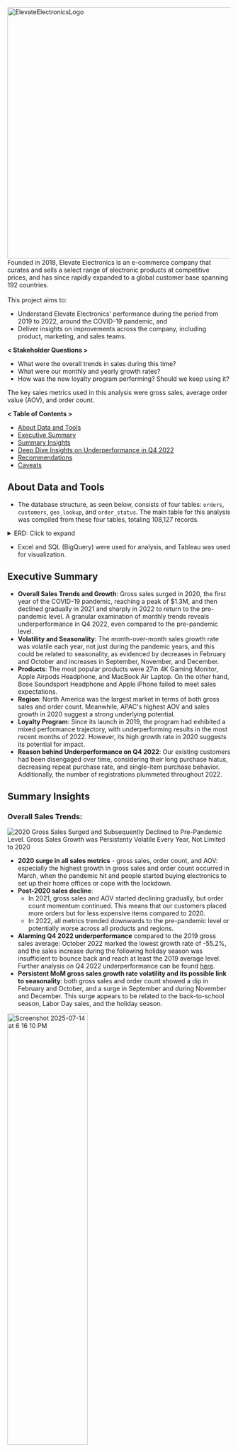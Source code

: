 <img width="2014" height="568" alt="ElevateElectronicsLogo" src="https://github.com/user-attachments/assets/6bd1e6b1-3669-4b34-bff3-8d8e14e57aef" alt="Company Logo"> 
Founded in 2018, Elevate Electronics is an e-commerce company that curates and sells a select range of electronic products at competitive prices, and has since rapidly expanded to a global customer base spanning 192 countries.<br />  
<br />
This project aims to:<br />  

  * Understand Elevate Electronics' performance during the period from 2019 to 2022, around the COVID-19 pandemic, and
  * Deliver insights on improvements across the company, including product, marketing, and sales teams.

**< Stakeholder Questions >**<br />

* What were the overall trends in sales during this time?<br />
* What were our monthly and yearly growth rates?<br />
* How was the new loyalty program performing? Should we keep using it?<br />

The key sales metrics used in this analysis were gross sales, average order value (AOV), and order count.<br /> 

**< Table of Contents >**  
* [About Data and Tools](https://github.com/jayoungs/PicoTech_Electronics_Pandemic_Sales_Analyasis/edit/main/README.md#about-data-and-tools)  
* [Executive Summary](https://github.com/jayoungs/PicoTech_Electronics_Pandemic_Sales_Analyasis/edit/main/README.md#executive-summary)  
* [Summary Insights](https://github.com/jayoungs/PicoTech_Electronics_Pandemic_Sales_Analyasis/edit/main/README.md#summary-insights)  
* [Deep Dive Insights on Underperformance in Q4 2022](https://github.com/jayoungs/PicoTech_Electronics_Pandemic_Sales_Analyasis/edit/main/README.md#deep-dive-insights-on-underperformance-in-q4-2022)  
* [Recommendations](https://github.com/jayoungs/PicoTech_Electronics_Pandemic_Sales_Analyasis/edit/main/README.md#recommendations-how-to-position-ourselves-unique-in-this-market)  
* [Caveats](https://github.com/jayoungs/PicoTech_Electronics_Pandemic_Sales_Analyasis/edit/main/README.md#caveats)  

## About Data and Tools

* The database structure, as seen below, consists of four tables: `orders`, `customers`, `geo_lookup`, and `order_status`. The main table for this analysis was compiled from these four tables, totaling 108,127 records.

<details>
<summary>ERD: Click to expand</summary> 
<img src="ERD.png" alt="Image" width="60%">
</details>
   
* Excel and SQL (BigQuery) were used for analysis, and Tableau was used for visualization.

## Executive Summary
* **Overall Sales Trends and Growth**: Gross sales surged in 2020, the first year of the COVID-19 pandemic, reaching a peak of $1.3M, and then declined gradually in 2021 and sharply in 2022 to return to the pre-pandemic level. A granular examination of monthly trends reveals underperformance in Q4 2022, even compared to the pre-pandemic level.
* **Volatility and Seasonality**: The month-over-month sales growth rate was volatile each year, not just during the pandemic years, and this could be related to seasonality, as evidenced by decreases in February and October and increases in September, November, and December.
* **Products**: The most popular products were 27in 4K Gaming Monitor, Apple Airpods Headphone, and MacBook Air Laptop. On the other hand, Bose Soundsport Headphone and Apple iPhone failed to meet sales expectations.
* **Region**: North America was the largest market in terms of both gross sales and order count. Meanwhile, APAC's highest AOV and sales growth in 2020 suggest a strong underlying potential.
* **Loyalty Program**: Since its launch in 2019, the program had exhibited a mixed performance trajectory, with underperforming results in the most recent months of 2022. However, its high growth rate in 2020 suggests its potential for impact. 
* **Reason behind Underperformance on Q4 2022**: Our existing customers had been disengaged over time, considering their long purchase hiatus, decreasing repeat purchase rate, and single-item purchase behavior. Additionally, the number of registrations plummeted throughout 2022.
  
## Summary Insights

### **Overall Sales Trends:**
<img align="middle" src="https://github.com/user-attachments/assets/a8c131fe-892c-40f1-8238-16ecfaf675ca" alt="2020 Gross Sales Surged and Subsequently Declined to Pre-Pandemic Level. Gross Sales Growth was Persistenty Volatile Every Year, Not Limited to 2020">

* **2020 surge in all sales metrics** - gross sales, order count, and AOV: especially the highest growth in gross sales and order count occurred in March, when the pandemic hit and people started buying electronics to set up their home offices or cope with the lockdown.
* **Post-2020 sales decline**:
  * In 2021, gross sales and AOV started declining gradually, but order count momentum continued. This means that our customers placed more orders but for less expensive items compared to 2020.
  * In 2022, all metrics trended downwards to the pre-pandemic level or potentially worse across all products and regions.
* **Alarming Q4 2022 underperformance** compared to the 2019 gross sales average: October 2022 marked the lowest growth rate of -55.2%, and the sales increase during the following holiday season was insufficient to bounce back and reach at least the 2019 average level. Further analysis on Q4 2022 underperformance can be found [here](https://github.com/jayoungs/PicoTech_Electronics_Pandemic_Sales_Analyasis/edit/main/README.md#deep-dive-insights-on-underperformance-in-q4-2022).
* **Persistent MoM gross sales growth rate volatility and its possible link to seasonality**: both gross sales and order count showed a dip in February and October, and a surge in September and during November and December. This surge appears to be related to the back-to-school season, Labor Day sales, and the holiday season.
<img align="middle" width="60%" height="50%" alt="Screenshot 2025-07-14 at 6 16 10 PM" src="https://github.com/user-attachments/assets/a6922a0e-6f02-46ef-b964-953601175794" />
 
### **Product Segmentation:**
<img align="middle" width="1206" height="609" src="https://github.com/user-attachments/assets/844f390a-79aa-4921-ba86-60b63b5a6c3f" />

* **Products that failed to achieve sales expectations**:
  * **Bose Soundsport Headphones**, since being introduced to the product line in 2020, had experienced the highest negative growth rates in both gross sales and order count over the following two years, ultimately resulting in only one order in 2022.
  * Surprisingly, **Apple iPhone** had underperformed despite its general popularity, accounting for less than 1% of both gross sales and order volume. The lack of product variation might be the possible reason behind this. We sell only one model with one color and storage capacity option, as opposed to 27in 4K Gaming Monitor and Apple Airpods Headphone, which offer at least 14 options.

     | <ins><sub>Apple iPhone</sub></ins> | <sub>Bose Soundsport Headphones</sub> | <sub>Macbook Air Laptop</sub> | <sub>Lenovo ThinkPad Laptop</sub> | <sub>Samsung Webcam</sub> | <sub>Samsung Charging Cable Pack</sub> | <sub>27in 4K Gaming Monitor</sub> | <sub>Apple Airpods Headphones</sub> |
     |:---:|:---:|:---:|:---:|:---:|:---:|:---:|:---:|
     |<ins><sub>1</sub></ins>|<sub>2</sub>|<sub>5</sub>|<sub>5</sub>|<sub>7</sub>|<sub>8</sub>|<sub>14</sub>|<sub>16</sub>|

 * **Product performance in Q4 2022** compared to the previous Q4: gross sales declined across all the products by a range of -51% (Lenovo ThinkPad Laptop) and -83% (MacBook Air Laptop).
  
### **Regional Segmentation:** 
<img width="60%" height="60%" align="middle" src="https://github.com/user-attachments/assets/27e9c8a9-a093-4636-842c-fbbd388dcfa8" />

* **Potential market opportunity in APAC**:
  * APAC Customers purchased more expensive products, compared to those in the other regions.
  * APAC showed the highest sales growth rate of 226% in 2020.
  * APAC has the largest total population of 4.8 billion people among the four regions.
* **Regional performance in Q4 2022** compared to the previous Q4: gross sales declined across all the regions by a range of -68% (NA) and -82% (APAC).

### **Loyalty Program:** 
<img align="middle" width="2398" height="1198" alt="loyalty program" src="https://github.com/user-attachments/assets/a509aadd-fc83-44b8-89c3-932acb9bfd30" />
 />

* Our loyalty program, launched in 2019, is designed for **customers who have created accounts and met a minimum purchase frequency**.
* **Mixed performance trajectory**: after the first two years, loyalty members finally outperformed non-loyalty members in all the sales metrics for at least 17 months throughout 2021 and 2022. However, this trend reversed again in the later months of 2022, with loyalty members experiencing a decline in performance across all metrics.
* **Unclear cause of the recent decrease** in loyalty member performance:
  * **The simultaneous decline in loyalty member performance and overall sales in Q4 2022** made it challenging to determine if the loyalty program itself was losing appeal or if its members were reflecting the broader market slowdown affecting all customer segments.
  * Loyalty members may have no other products in their interests, given our limited variety of eight different products and their proven purchase history.
* **Potential for impact**: The five-fold and twelve-fold growth in gross sales and order count, respectively, in 2020 indicates that the loyalty program, when effective, can significantly contribute to sales.
* We should **continue the loyalty program** for further observation and strategic refinement rather than discontinuing it prematurely.

## Deep Dive Insights on Underperformance in Q4 2022 

**Factor to consider**:  
Electronic products, such as gaming monitors and laptops, have a **long lifespan** of at least 3-5 years. Hence, to boost sales consistently, 1) keeping **existing customers** engaged to revisit and buy different products and 2) acquiring **new customers** are crucial.

#### Hypothesis 1. Had existing customers been disengaged over time? - Yes
> Here, we define existing customers as those who **placed at least one order between 2019 and 2022, whether as guests or members**.
* **Long hiatus** between the last purchase date and January 1, 2023: 79% of customers hadn't made another purchase since at least 13 months ago.
  |**Hiatus Period**|**Number of Customers**|**Percentage**|
  |---:|---:|---:|
  |<ins>24+ months</ins>|39,600| <ins>45%</ins> |
  |<ins>13-24 months</ins>|29,500|<ins>34%<ins> |
  |7-12 months|12,186|14%|
  |4-6 months|4,111|5%|
  |0-3 months|2,231|3%|
  
* **Declining repeat purchase rate** over the years: 20% (2019) > 19% (2020) > 18% (2021) > 15% (2022).
* **Single-item purchase behavior**: 94.6% of our customers purchased only one unique product, and 5.2% purchased two distinctive products.
  
    <details>
    <summary>SQL Queries: Click to expand</summary> 
    
    ```sql
    
  -- calculate purchase hiatus
    WITH calculate_inactivity AS (
      SELECT customer_id,
        MAX(purchase_ts) AS latest_purchase,
        DATE_DIFF('2023-01-01', MAX(purchase_ts), MONTH) AS inactive_period
      FROM core.orders
      GROUP BY 1),
    aggregate_customer_num AS (
      SELECT (CASE 
        WHEN inactive_period <=3 THEN '0-3 months'
        WHEN inactive_period BETWEEN 4 AND 6 THEN '4-6 months'
        WHEN inactive_period BETWEEN 7 AND 12 THEN '7-12 months'
        WHEN inactive_period BETWEEN 13 AND 24 THEN '13-24 months'
        ELSE '24+ months'
        END) AS inactive_period_category,
        COUNT(customer_id) AS num_customers
      FROM calculate_inactivity
      GROUP BY 1
      ORDER BY 1)

    SELECT inactive_period_category,
      num_customers,
      SUM(num_customers) OVER () AS total_num,
      ROUND(100.00 * num_customers / SUM(num_customers) OVER (), 2) AS percentage
    FROM aggregate_customer_num
    ORDER BY 1;

    -- calculate repeat purchase rate per year
  WITH customers_per_year AS (
    SELECT 
      EXTRACT(YEAR FROM purchase_ts) AS year,
      COUNT(DISTINCT customer_id) AS total_num_customers
    FROM core.orders
    GROUP BY 1),
  repeat_purchase_customer AS (
    SELECT EXTRACT(YEAR FROM purchase_ts) AS year,
      customer_id,
      COUNT(DISTINCT id) AS order_count
    FROM core.orders
    GROUP BY 1, 2
    HAVING order_count >= 2)
  
  SELECT repeat_purchase_customer.year,
    total_num_customers,
    COUNT(DISTINCT customer_id) AS num_customer_repeat_purchase,
    ROUND(100.00 * COUNT(DISTINCT customer_id) / total_num_customers, 2) AS percentage
  FROM repeat_purchase_customer
  LEFT JOIN customers_per_year
    ON repeat_purchase_customer.year = customers_per_year.year
  GROUP BY 1, 2
  ORDER BY 1;
    
    -- the number of unique products customers purchased
    WITH cleaned_table AS (
      SELECT customer_id, 
        (CASE
        WHEN product_name LIKE "27%" THEN "27in 4K Gaming Monitor"
        WHEN product_name LIKE "bose%" THEN INITCAP(product_name)
        ELSE product_name
        END) AS product_name_cleaned
    FROM core.orders),
    product_per_customer AS (
      SELECT customer_id,
        COUNT(DISTINCT product_name_cleaned) AS num_unique_product_purchased
      FROM cleaned_table
      GROUP BY 1) 
    
    SELECT num_unique_product_purchased,
      COUNT(customer_id) AS num_customers
    FROM product_per_customer
    GROUP BY 1 
    ORDER BY 1 DESC;
    
    ```
    </details>

#### Hypothesis 2. Had we had fewer new registered users over time? - Yes, but Further Investigation Required
> With the given data, which does not contain orders made before 2019, it's not possible to determine new customers, whether registered or not, who made their first purchase
> during the period 2019-2022. Given this limitation, this analysis focused on **newly registered users who created accounts between 2019 and 2022, regardless of whether they made
> a purchase or not.**

<img width="60%" height="60%" align="middle" src="https://github.com/user-attachments/assets/ef9044ad-4645-4718-b076-54c61c7d00a5" />

* A plummet in customer registrations through our most successful channel, direct marketing, in 2022: however, it's **unclear whether this downfall was related to the direct marketing performance itself or whether visitors were not being sufficiently appealed to sign up.** Further investigation on marketing performance and customer journey is needed.
  
    <details>
    <summary>SQL Queries: Click to expand</summary> 
    
    ```sql

    -- how many customers created accounts per year
    SELECT DATE_TRUNC(created_on, month) AS month,
      COUNT(DISTINCT id) AS unique_customer_count
    FROM core.customers 
    WHERE EXTRACT(YEAR FROM created_on) BETWEEN 2019 AND 2022
    GROUP BY 1
    ORDER BY 1;
    
    -- how would the results be different by marketing channel?
    WITH customers_cleaned AS (
      SELECT 
        id,
        COALESCE(marketing_channel, "unknown") AS marketing_channel_cleaned,
        created_on
      FROM core.customers
      WHERE EXTRACT(YEAR FROM created_on) BETWEEN 2019 AND 2022)
    
    SELECT marketing_channel_cleaned,
      DATE_TRUNC(created_on, month) AS month,
      COUNT(DISTINCT id) AS unique_customer_count
    FROM customers_cleaned
    GROUP BY 1, 2
    ORDER BY 1, 2;
    
    ```
    </details>

## Recommendations
#### Product Team
* **Widen product variety**:
  * **Prepare product upgrades** for our top-selling products, the 27in 4K Gaming Monitors and MacBook Air Laptops, by conducting market research on the current popularity and profitability potential.
  * Introduce new products 1) in a **lower price range** (under $500) that customers could purchase with less hesitation and financial risk, and 2) for **cross-selling**: e.g., gaming keyboards, gaming headsets, or (gaming) mouse.
 
    |<sub>**AOV Range**</sub>|<sub>**Products** (* Top 3 Products Underlined)</sub>|
    |:---|:---|
    |<sub>Under $100</sub>|<sub>Samsung Charging Cable Pack ($20), Samsung Webcam ($50)</sub>|
    |<sub>$100+</sub>|<sub>Bose Soundsport Headphones ($124), <ins>Apple Airpods Headphones ($160)</ins>, <ins>27in 4K Gaming Monitor ($421)</ins></sub>|
    |<sub>$500+</sub>|<sub>Apple iPhone ($741)</sub>|
    |<sub>$1000+</sub>|<sub>Lenovo ThinkPad Laptop ($1,100), <ins>Macbook Air Laptop ($1,588)</ins></sub>|

* Extend product variations for Apple iPhone in terms of models, colors, and storage capacity.
* Discontinue Bose Soundsport Headphones.
  
#### Marketing Team
* Refine **seasonal marketing strategies** for the back-to-school season and holidays.
* Target **APAC customers for high-ticket products**.
* Plan **personalized promotions for product upgrades** targeting customers who purchased gaming monitors and laptops in our first year, 2018.
* Launch a **referral program** to capitalize on our expanded customer base to acquire new customers.
* **Map our customer journey** to further understand their experience, pain points, and motivations behind their decisions by
  * Surveying customers after their purchase or people who didn't buy, and/or
  * Using data on visitor & customer website/app behavior and marketing email behavior.
* Further **analyze our marketing channel performance** to determine its impact on leads, registrations, and customer acquisition.
* Develop tailored **promotions for registered but disengaged users** based on the fact that:
  * Only 13% of customers who created accounts made a purchase within one month, and 70% made a purchase within one to three months.
  * 269 registered users hadn't yet made any purchase.<br />
  <br />
  
  <details>
  <summary>SQL Queries: Click to expand</summary> 
    
  ```sql

  -- Calculate time to purhcase from account creation, categorized in months
  WITH earliest_purchase AS (
  SELECT DISTINCT c.id,
    c.created_on,
    MIN(o.purchase_ts) AS earliest_purchase_date
  FROM core.customers c
  LEFT JOIN core.orders o
    ON c.id = o.customer_id
  WHERE c.created_on <= o.purchase_ts AND EXTRACT(YEAR FROM c.created_on) BETWEEN 2019 AND 2022
  GROUP BY 1, 2), -- 61664
  cal_month_diff AS (
  SELECT id,
    DATE_DIFF(earliest_purchase_date, created_on,MONTH) AS month_diff
  FROM earliest_purchase),
  recategorized AS (
    SELECT id,
      (CASE
        WHEN month_diff = 0 THEN "Less Than 1 Month"
        WHEN month_diff BETWEEN 1 AND 3 THEN "1 ~ 3 Months"
        WHEN month_diff BETWEEN 4 AND 6 THEN "4 ~ 6 Months"
        WHEN month_diff BETWEEN 6 AND 12 THEN  "6 ~ 12 Months"
        ELSE "12+ Months" 
        END) AS month_to_purchase,
      COUNT(id) OVER () AS total_num_customers
    FROM cal_month_diff),
  customers_per_category AS (
  SELECT month_to_purchase,
    total_num_customers,
    COUNT(month_to_purchase) AS num_customers
  FROM recategorized
  GROUP BY 1, 2
  ORDER BY 1)
  
  SELECT month_to_purchase,
    num_customers,
    ROUND(100.00 * num_customers / total_num_customers, 2) AS percentage
  FROM customers_per_category
  ORDER BY 3 DESC;

  -- Identify customers who created account but hadn't made any purchase yet
  SELECT COUNT(DISTINCT customers.id) AS customer_no_purchase
  FROM core.customers 
  WHERE NOT EXISTS (
    SELECT orders.customer_id
    FROM core.orders 
    WHERE customers.id = orders.customer_id);
  
  ```
  </details>

#### Sales Team
* Conduct **surveys or interviews with top customers**, based on total spend, who had purchased multiple laptops. This suggests the potential presence of small business customers.

   <details>
   <summary>Top 3 Customers: Click to expand</summary> 
    
   |Customer ID|Purchase Date|Products|Total Spend|
   |:---:|:---:|:---:|:---:|
   |5d678d3d|2022-05-27, 2019-12-23, 2019-12-23, 2019-02-17|Macbook Air Laptop, Macbook Air Laptop, Macbook Air Laptop, Macbook Air Laptop|$7,200|
   |5af6c8a2|2022-06-16, 2019-06-27, 2019-01-24, 2019-01-24|ThinkPad Laptop, Macbook Air Laptop, Macbook Air Laptop, Macbook Air Laptop|$6,256|
   |b8a3621b|2020-12-24, 2020-12-24, 2020-12-24|Macbook Air Laptop, Macbook Air Laptop, Macbook Air Laptop|$6,022|
   
   </details>
  
   <details>
   <summary>SQL Queries: Click to expand</summary> 
   
    ```sql 
     WITH clean_table AS (
       SELECT customer_id,
         (CASE
           WHEN product_name LIKE "27%" THEN "27in 4K Gaming Monitor"
           WHEN product_name LIKE "bose%" THEN INITCAP(product_name)
           ELSE product_name
           END) AS product_name_cleaned,
           id,
           purchase_ts,
           usd_price
       FROM core.orders)
     
     SELECT customer_id,
       STRING_AGG(CAST(purchase_ts AS STRING), ', ') AS purchase_dates,
       STRING_AGG(product_name_cleaned, ', ') AS unique_products,
       COUNT(id) AS total_order_count,
       ROUND(SUM(usd_price), 0) AS total_spend,
     FROM clean_table
     GROUP BY 1
     ORDER BY total_spend DESC
     LIMIT 5;
   ```
   </details>


## Caveats
* Profit is missing as a key sales metric in this analysis due to the limitations of the data. Profit analysis should be followed.
* If time and data were available, customer segmentation would have provided valuable insights to help us understand the diverse needs and preferences of our customers.
* To follow up on underperformance in Q4 2022, we should analyze more recent data from 2023 on.
* Improve data integrity and quality.

  
## Tableau Interactive Dashboard

